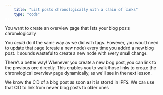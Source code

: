 ```yaml
---
    title: "List posts chronologically with a chain of links"
    type: "code"
---
```


You want to create an overview page that lists your blog posts chronologically.

You *could* do it the same way as we did with tags. However, you would need to update that page (create a new node) every time you added a new blog post. It sounds wasteful to create a new node with every small change.

There’s a better way! Whenever you create a new blog post, you can link to the previous one directly. This enables you to walk those links to create the chronological overview page dynamically, as we'll see in the next lesson.

We know the CID of a blog post as soon as it is stored in IPFS. We can use that CID to link from newer blog posts to older ones.
